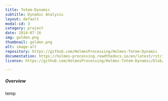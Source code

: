 ```yaml
---
title: Totem-Dynamic
subtitle: Dynamic Analysis
layout: default
modal-id: 3
category: project
date: 2014-07-16
img: golden.png
thumbnail: golden.png
alt: image-alt
repository: https://github.com/HolmesProcessing/Holmes-Totem-Dynamic
documentation: https://holmes-processing.readthedocs.io/en/latest/rst/installation/index.html
license: https://github.com/HolmesProcessing/Holmes-Totem-Dynamic/blob/master/LICENSE

---
```


##### Overview
temp
